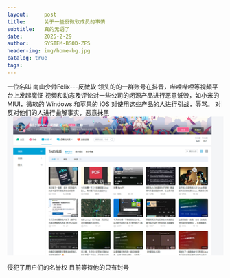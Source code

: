 ```yaml
---
layout:     post
title:      关于一些反微软成员的事情
subtitle:   真的无语了
date:       2025-2-29
author:     SYSTEM-BSOD-ZFS
header-img: img/home-bg.jpg
catalog: true
tags:
---
```

一位名叫 南山少帅Felix---反微软 领头的的一群账号在抖音，哔哩哔哩等视频平台上发起魔怔
视频和动态及评论对一些公司的闭源产品进行恶意诋毁，如小米的 MIUI，微软的 Windows 和苹果的 iOS
对使用这些产品的人进行引战，辱骂。
对反对他们的人进行曲解事实，恶意抹黑
![](/postsimg/2025-2-29/1.png)

侵犯了用户们的名誉权
目前等待他的只有封号


